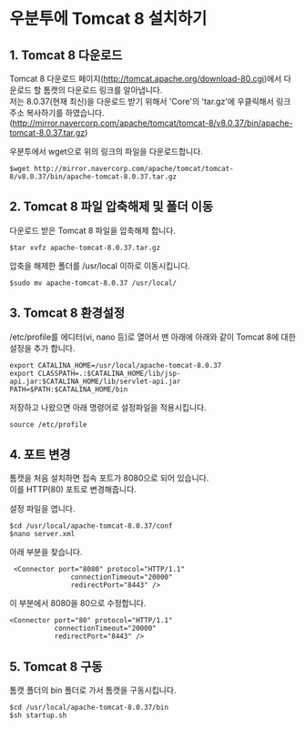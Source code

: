# 우분투에 Tomcat 8 설치하기

## 1. Tomcat 8 다운로드
Tomcat 8 다운로드 페이지(http://tomcat.apache.org/download-80.cgi)에서 다운로드 할 톰캣의 다운로드 링크를 알아냅니다.  
저는 8.0.37(현재 최신)을 다운로드 받기 위해서 'Core'의 'tar.gz'에 우클릭해서 링크 주소 복사하기를 하였습니다.(http://mirror.navercorp.com/apache/tomcat/tomcat-8/v8.0.37/bin/apache-tomcat-8.0.37.tar.gz)  

우분투에서 wget으로 위의 링크의 파일을 다운로드합니다.  
```
$wget http://mirror.navercorp.com/apache/tomcat/tomcat-8/v8.0.37/bin/apache-tomcat-8.0.37.tar.gz
```


## 2. Tomcat 8 파일 압축해제 및 폴더 이동
다운로드 받은 Tomcat 8 파일을 압축해제 합니다.  
```
$tar xvfz apache-tomcat-8.0.37.tar.gz
```

압축을 해제한 폴더를 /usr/local 이하로 이동시킵니다.  
```
$sudo mv apache-tomcat-8.0.37 /usr/local/
```


## 3. Tomcat 8 환경설정
/etc/profile를 에디터(vi, nano 등)로 열어서 맨 아래에 아래와 같이 Tomcat 8에 대한 설정을 추가 합니다.  
```
export CATALINA_HOME=/usr/local/apache-tomcat-8.0.37
export CLASSPATH=.:$CATALINA_HOME/lib/jsp-api.jar:$CATALINA_HOME/lib/servlet-api.jar
PATH=$PATH:$CATALINA_HOME/bin
```

저장하고 나왔으면 아래 명령어로 설정파일을 적용시킵니다.  
```
source /etc/profile
```


## 4. 포트 변경
톰캣을 처음 설치하면 접속 포트가 8080으로 되어 있습니다.  
이를 HTTP(80) 포트로 변경해줍니다.  

설정 파일을 엽니다.  
```
$cd /usr/local/apache-tomcat-8.0.37/conf
$nano server.xml
```

아래 부분을 찾습니다.  
```
 <Connector port="8080" protocol="HTTP/1.1"
               connectionTimeout="20000"
               redirectPort="8443" />
```

이 부분에서 8080을 80으로 수정합니다.  
```
<Connector port="80" protocol="HTTP/1.1"
           connectionTimeout="20000"
           redirectPort="8443" />
```



## 5. Tomcat 8 구동
톰캣 폴더의 bin 폴더로 가서 톰캣을 구동시킵니다.  
```
$cd /usr/local/apache-tomcat-8.0.37/bin
$sh startup.sh
```
